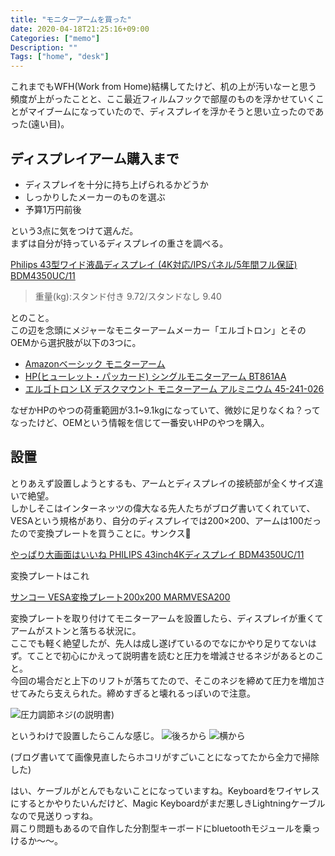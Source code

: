 ```yaml
---
title: "モニターアームを買った"
date: 2020-04-18T21:25:16+09:00
Categories: ["memo"]
Description: ""
Tags: ["home", "desk"]
---
```


これまでもWFH(Work from Home)結構してたけど、机の上が汚いなーと思う頻度が上がったことと、ここ最近フィルムフックで部屋のものを浮かせていくことがマイブームになっていたので、ディスプレイを浮かそうと思い立ったのであった(遠い目)。

## ディスプレイアーム購入まで
- ディスプレイを十分に持ち上げられるかどうか
- しっかりしたメーカーのものを選ぶ
- 予算1万円前後

という3点に気をつけて選んだ。  
まずは自分が持っているディスプレイの重さを調べる。

[Philips 43型ワイド液晶ディスプレイ (4K対応/IPSパネル/5年間フル保証) BDM4350UC/11](https://amzn.to/2XKWnDF)

>重量(kg):スタンド付き 9.72/スタンドなし 9.40

とのこと。  
この辺を念頭にメジャーなモニターアームメーカー「エルゴトロン」とそのOEMから選択肢が以下の3つに。

- [Amazonベーシック モニターアーム](https://amzn.to/3aeCc3r)
- [HP(ヒューレット・パッカード) シングルモニターアーム BT861AA](https://amzn.to/2KjevMM)
- [エルゴトロン LX デスクマウント モニターアーム アルミニウム 45-241-026](https://amzn.to/2VGxJRM)

なぜかHPのやつの荷重範囲が3.1~9.1kgになっていて、微妙に足りなくね？ってなったけど、OEMという情報を信じて一番安いHPのやつを購入。  

## 設置

とりあえず設置しようとするも、アームとディスプレイの接続部が全くサイズ違いで絶望。  
しかしそこはインターネッツの偉大なる先人たちがブログ書いてくれていて、VESAという規格があり、自分のディスプレイでは200×200、アームは100だったので変換プレートを買うことに。サンクス🙏  

[やっぱり大画面はいいね PHILIPS 43inch4Kディスプレイ BDM4350UC/11](https://ameblo.jp/isaolink/entry-12216444062.html)

変換プレートはこれ

[サンコー VESA変換プレート200x200 MARMVESA200](https://amzn.to/2Kd4UqP)

変換プレートを取り付けてモニターアームを設置したら、ディスプレイが重くてアームがストンと落ちる状況に。  
ここでも軽く絶望したが、先人は成し遂げているのでなにかやり足りてないはず。てことで初心にかえって説明書を読むと圧力を増減させるネジがあるとのこと。  
今回の場合だと上下のリフトが落ちてたので、そこのネジを締めて圧力を増加させてみたら支えられた。締めすぎると壊れるっぽいので注意。

![圧力調節ネジ(の説明書)](/monitor_arm/info.jpg)

というわけで設置したらこんな感じ。
![後ろから](/monitor_arm/back.jpg)
![横から](/monitor_arm/side.jpg)

(ブログ書いてて画像見直したらホコリがすごいことになってたから全力で掃除した)

はい、ケーブルがとんでもないことになっていますね。Keyboardをワイヤレスにするとかやりたいんだけど、Magic Keyboardがまだ悪しきLightningケーブルなので見送りっすね。  
肩こり問題もあるので自作した分割型キーボードにbluetoothモジュールを乗っけるか〜〜。
